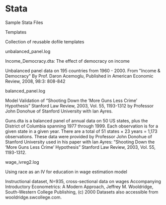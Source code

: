 # Stata
Sample Stata Files

Templates

Collection of reusable dofile templates

unbalanced_panel.log

Income_Democracy.dta: The effect of democracy on income

Unbalanced panel data on 195 countries from 1960 - 2000. From "Income & Democracy"
By Prof. Daron Acemoglu, Published in American Economic Review, 2008, 98:3: 808-842

balanced_panel.log

Model Validation of “Shooting Down the ‘More Guns Less Crime’ Hypothesis” Stanford Law Review, 2003, Vol. 55, 1193-1312 by Professor John Donohue of Stanford University with Ian Ayres.

Guns.dta is a balanced panel of annual data on 50 US states, plus the District of Columbia spanning 1977 through 1999. Each observation is for a given state in a given year. There are a total of 51 states × 23 years = 1,173 observations. These data were provided by Professor John Donohue of Stanford University used in his paper with Ian Ayres: “Shooting Down the ‘More Guns Less Crime’ Hypothesis” Stanford Law Review, 2003, Vol. 55, 1193-1312.

wage_ivreg2.log

Using race as an IV for education in wage estimation model

Instructional dataset, N=935, cross-sectional data on wages Accompanying 
Introductory Econometrics: A Modern Approach, Jeffrey M. Wooldridge, South-Western 
College Publishing, (c) 2000 Datasets also accessible from wooldridge.swcollege.com.
